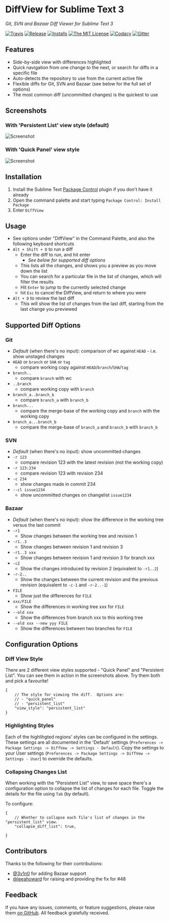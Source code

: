 # DiffView for Sublime Text 3
*Git, SVN and Bazaar Diff Viewer for Sublime Text 3*

[![Travis](https://img.shields.io/travis/CJTozer/SublimeDiffView/develop.svg?style=flat-square)](https://travis-ci.org/CJTozer/SublimeDiffView)
[![Release](https://img.shields.io/github/release/CJTozer/SublimeDiffView.svg?style=flat-square)](https://github.com/CJTozer/SublimeDiffView/releases)
[![Installs](https://img.shields.io/packagecontrol/dt/DiffView.svg?style=flat-square&label=installs)](https://packagecontrol.io/packages/DiffView)
[![The MIT License](https://img.shields.io/badge/license-MIT-orange.svg?style=flat-square)](http://opensource.org/licenses/MIT)
[![Codacy](https://img.shields.io/codacy/3293806d0ed84519b943529ca22414a6/develop.svg?style=flat-square)](https://www.codacy.com/app/christopherjtozer/SublimeDiffView)
[![Gitter](https://img.shields.io/gitter/room/CJTozer/SublimeDiffView.svg?style=flat-square)](https://gitter.im/CJTozer/SublimeDiffView)

## Features
* Side-by-side view with differences highlighted
* Quick navigation from one change to the next, or search for diffs in a specific file
* Auto-detects the repository to use from the current active file
* Flexible diffs for Git, SVN and Bazaar (see below for the full set of options)
* The most common diff (uncommitted changes) is the quickest to use

## Screenshots

### With 'Persistent List' view style (default)

![Screenshot](https://raw.githubusercontent.com/CJTozer/SublimeDiffView/master/img/screen_2.png "Git diff with persistent list")

### With 'Quick Panel' view style

![Screenshot](https://raw.githubusercontent.com/CJTozer/SublimeDiffView/master/img/screen_1.png "Git diff with quick panel")

## Installation

1. Install the Sublime Text [Package Control](https://packagecontrol.io/installation) plugin if you don't have it already
2. Open the command palette and start typing `Package Control: Install Package`
3. Enter `DiffView`

## Usage
* See options under "DiffView" in the Command Palette, and also the following keyboard shortcuts
* `Alt + Shift + D` to run a diff
    * Enter the diff to run, and hit enter
        * *See below for supported diff options*
    * This lists all the changes, and shows you a preview as you move down the list
    * You can search for a particular file in the list of changes, which will filter the results
    * Hit `Enter` to jump to the currently selected change
    * hit `Esc` to cancel the DiffView, and return to where you were
* `Alt + D` to review the last diff
    * This will show the list of changes from the last diff, starting from the last change you previewed

## Supported Diff Options

### Git
* *Default* (when there's no input): comparison of wc against `HEAD` - i.e. show unstaged changes
* `HEAD` or `branch` or `SHA` or `tag`
    * compare working copy against `HEAD`/`branch`/`SHA`/`tag`
* `branch..`
    * compare `branch` with wc
* `..branch`
    * compare working copy with `branch`
* `branch_a..branch_b`
    * compare `branch_a` with `branch_b`
* `branch...`
    * compare the merge-base of the working copy and `branch` with the working copy
* `branch_a...branch_b`
    * compare the merge-base of `branch_a` and `branch_b` with `branch_b`

### SVN
* *Default* (when there's no input): show uncommitted changes
* `-r 123`
    * compare revision 123 with the latest revision (not the working copy)
* `-r 123:234`
    * compare revision 123 with revision 234
* `-c 234`
    * show changes made in commit 234
* `--cl issue1234`
    * show uncommitted changes on changelist `issue1234`

### Bazaar
* *Default* (when there's no input): show the difference in the working tree versus the last commit
* `-r1`
    * Show changes between the working tree and revision 1
* `-r1..3`
    * Show changes between revision 1 and revision 3
* `-r1..3 xxx`
    * Show changes between revision 1 and revision 3 for branch xxx
* `-c2`
    * Show the changes introduced by revision 2 (equivalent to `-r1..2`)
* `-r-2..`
    * Show the changes between the current revision and the previous revision (equivalent to `-c-1` and `-r-2..-1`)
* `FILE`
    * Show just the differences for `FILE`
* `xxx/FILE`
    * Show the differences in working tree xxx for `FILE`
* `--old xxx`
    * Show the differences from branch xxx to this working tree
* `--old xxx --new yyy FILE`
    * Show the differences between two branches for `FILE`

## Configuration Options

### Diff View Style

There are 2 different view styles supported - "Quick Panel" and "Persistent List".  You can see them in action in the screenshots above.  Try them both and pick a favourite!

```
{
    // The style for viewing the diff.  Options are:
    // - "quick_panel"
    // - "persistent_list"
    "view_style": "persistent_list"
}
```

### Highlighting Styles

Each of the highlihgted regions' styles can be configured in the settings.  These settings are all documented in the 'Default' settings (`Preferences -> Package Settings -> DiffVew -> Settings - Default`).  Copy the settings to your User settings (`Preferences -> Package Settings -> DiffVew -> Settings - User`) to override the defaults.

### Collapsing Changes List

When working with the "Persistent List" view, to save space there's a configuration option to collapse the list of changes for each file.  Toggle the details for the file using `Tab` (by default).

To configure:

```
{
    // Whether to collapse each file's list of changes in the "persistent_list" view.
    "collapse_diff_list": true,

}
```

## Contributors

Thanks to the following for their contributions:

* [@3v1n0](https://github.com/3v1n0) for adding Bazaar support
* [@leeahoward](https://github.com/leeahoward) for raising and providing the fix for #48

## Feedback

If you have any issues, comments, or feature suggestions, please raise them [on GitHub](https://github.com/CJTozer/SublimeDiffView/issues).  All feedback gratefully received.
